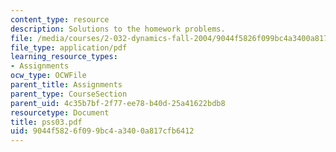 ```yaml
---
content_type: resource
description: Solutions to the homework problems.
file: /media/courses/2-032-dynamics-fall-2004/9044f5826f099bc4a3400a817cfb6412_pss03.pdf
file_type: application/pdf
learning_resource_types:
- Assignments
ocw_type: OCWFile
parent_title: Assignments
parent_type: CourseSection
parent_uid: 4c35b7bf-2f77-ee78-b40d-25a41622bdb8
resourcetype: Document
title: pss03.pdf
uid: 9044f582-6f09-9bc4-a340-0a817cfb6412
---
```

